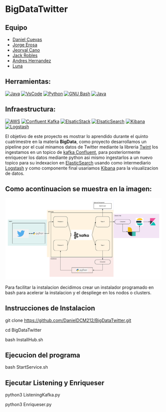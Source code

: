 # BigDataTwitter

## Equipo
+ [Daniel Cuevas](https://github.com/DanielDCM212)
+ [Jorge Erosa](https://github.com/JA-Erosa)
+ [Jeorval Cano](https://github.com/JeorvalCM)
+ [Jack Robles](https://github.com/JefeNovato044)
+ [Andres Hernandez](https://github.com/AndresHdez2000)
+ [Luna]()

## Herramientas:
[![Java](https://img.shields.io/badge/Ubuntu-E95420?style=for-the-badge&logo=Ubuntu&logoColor=orange&labelColor=101010)]()
[![VsCode](https://img.shields.io/badge/VsCode-007396?style=for-the-badge&logo=Visual-Studio-Code&logoColor=white&labelColor=101010)]()
[![Python](https://img.shields.io/badge/Python-3DDC84?style=for-the-badge&logo=python&logoColor=yellow&labelColor=101010)]()
[![GNU Bash](https://img.shields.io/badge/Bash-4EAA25?style=for-the-badge&logo=GNU-Bash&logoColor=white&labelColor=101010)]()
[![Java](https://img.shields.io/badge/Java-007396?style=for-the-badge&logo=java&logoColor=red&labelColor=101010)]()


## Infraestructura:
[![AWS](https://img.shields.io/badge/AWS-232F3E?style=for-the-badge&logo=amazon-aws&logoColor=orange&labelColor=101010)]()
[![Confluent Kafka](https://img.shields.io/badge/Kafka-999999?style=for-the-badge&logo=Apache-Kafka&logoColor=white&labelColor=101010)]()
[![ElsaticStack](https://img.shields.io/badge/Elastic-Stack-FCD109?style=for-the-badge&logo=Elastic&logoColor=F04E98&labelColor=101010)]()
[![ElsaticSearch](https://img.shields.io/badge/Elastic-Search-3EBFB3?style=for-the-badge&logo=Elasticsearch&logoColor=FCD109&labelColor=101010)]()
[![Kibana](https://img.shields.io/badge/Kibana-F04E98?style=for-the-badge&logo=kibana&logoColor=3EBFB3&labelColor=101010)]()
[![Logstash](https://img.shields.io/badge/Logstash-1D77CC?style=for-the-badge&logo=Logstash&logoColor=white&labelColor=101010)]()

El objetivo de este proyecto es mostrar lo aprendido durante el quinto cuatrimestre en la materia **BigData**, como proyecto desarrollamos un pipeline por el cual minamos datos de Twitter mediante la libreria [Twint](https://github.com/twintproject/twint) los ingestamos en un topico de  [kafka Confluent](https://www.confluent.io/), para posteriormente enriquecer los datos mediante python asi mismo ingestarlos a un nuevo topico para su indexacion en [ElasticSearch](https://www.elastic.co/es/downloads/elasticsearch) usando como intermediario [Logstash](https://www.elastic.co/es/downloads/logstash) y como componente final usariamos [Kibana](https://www.elastic.co/es/downloads/kibana) para la visualizacion de datos.

## Como acontinuacion se muestra en la imagen:
![Pipeline](img/Service.png)


Para facilitar la instalacion decidimos crear un instalador programado en bash para acelerar la instalacion y el despliege en los nodos o clusters.

## Instrucciones de Instalacion

git clone https://github.com/DanielDCM212/BigDataTwitter.git

cd BigDataTwitter

bash InstallHub.sh

## Ejecucion del programa

bash StartService.sh

## Ejecutar Listening y Enriqueser
python3 ListeningKafka.py

python3 Enriqueser.py
